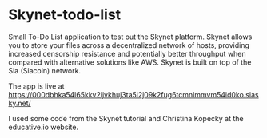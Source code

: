 # Skynet-todo-list

Small To-Do List application to test out the Skynet platform. Skynet allows you to store your files across a decentralized network of hosts, providing increased censorship resistance and potentially better throughput when compared with alternative solutions like AWS. Skynet is built on top of the Sia (Siacoin) network.

The app is live at
https://000dbhka54l65kkv2ijvkhuj3ta5i2j09k2fug6tcmnlmmvm54id0ko.siasky.net/

I used some code from the Skynet tutorial and Christina Kopecky at the educative.io website.
